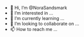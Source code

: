 - 👋 Hi, I’m @NoraSandsmark
- 👀 I’m interested in ...
- 🌱 I’m currently learning ...
- 💞️ I’m looking to collaborate on ...
- 📫 How to reach me ...

<!---
NoraSandsmark/NoraSandsmark is a ✨ special ✨ repository because its `README.md` (this file) appears on your GitHub profile.
You can click the Preview link to take a look at your changes.
--->
